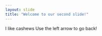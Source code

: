 ```yaml
---
layout: slide
title: "Welcome to our second slide!"
---
```

I like cashews
Use the left arrow to go back!
